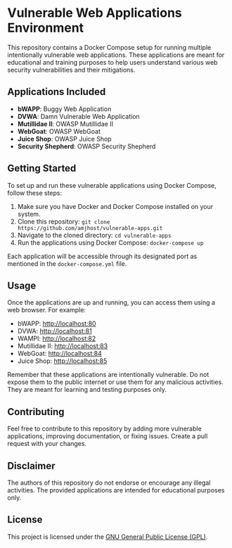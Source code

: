 # Vulnerable Web Applications Environment

This repository contains a Docker Compose setup for running multiple intentionally vulnerable web applications. These applications are meant for educational and training purposes to help users understand various web security vulnerabilities and their mitigations.

## Applications Included

- **bWAPP**: Buggy Web Application
- **DVWA**: Damn Vulnerable Web Application
- **Mutillidae II**: OWASP Mutillidae II
- **WebGoat**: OWASP WebGoat
- **Juice Shop**: OWASP Juice Shop
- **Security Shepherd**: OWASP Security Shepherd

## Getting Started

To set up and run these vulnerable applications using Docker Compose, follow these steps:

1. Make sure you have Docker and Docker Compose installed on your system.
2. Clone this repository: `git clone https://github.com/amjhost/vulnerable-apps.git`
3. Navigate to the cloned directory: `cd vulnerable-apps`
4. Run the applications using Docker Compose: `docker-compose up`

Each application will be accessible through its designated port as mentioned in the `docker-compose.yml` file.

## Usage

Once the applications are up and running, you can access them using a web browser. For example:

- bWAPP: [http://localhost:80](http://localhost:80)
- DVWA: [http://localhost:81](http://localhost:81)
- WAMPI: [http://localhost:82](http://localhost:82)
- Mutillidae II: [http://localhost:83](http://localhost:83)
- WebGoat: [http://localhost:84](http://localhost:84)
- Juice Shop: [http://localhost:85](http://localhost:85)

Remember that these applications are intentionally vulnerable. Do not expose them to the public internet or use them for any malicious activities. They are meant for learning and testing purposes only.

## Contributing

Feel free to contribute to this repository by adding more vulnerable applications, improving documentation, or fixing issues. Create a pull request with your changes.

## Disclaimer

The authors of this repository do not endorse or encourage any illegal activities. The provided applications are intended for educational purposes only.

## License

This project is licensed under the [GNU General Public License (GPL)](LICENSE).
